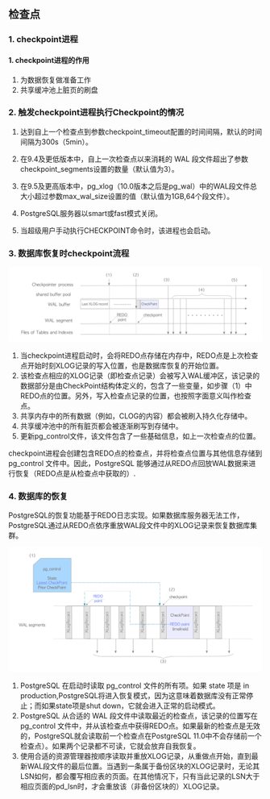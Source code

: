## 检查点

### 1. checkpoint进程

#### 1. checkpoint进程的作用

1. 为数据恢复做准备工作
2. 共享缓冲池上脏页的刷盘

### 2. 触发checkpoint进程执行Checkpoint的情况

1. 达到自上一个检查点到参数checkpoint_timeout配置的时间间隔，默认的时间间隔为300s（5min）。
2. 在9.4及更低版本中，自上一次检查点以来消耗的 WAL 段文件超出了参数checkpoint_segments设置的数量（默认值为3）。
3. 在9.5及更高版本中，pg_xlog（10.0版本之后是pg_wal）中的WAL段文件总大小超过参数max_wal_size设置的值（默认值为1GB,64个段文件）。
4. PostgreSQL服务器以smart或fast模式关闭。

5. 当超级用户手动执行CHECKPOINT命令时，该进程也会启动。

### 3. 数据库恢复时checkpoint流程

![Internal processing of PostgreSQL's checkpoint.](images/fig-9-13.png) 

1. 当checkpoint进程启动时，会将REDO点存储在内存中，REDO点是上次检查点开始时刻XLOG记录的写入位置，也是数据库恢复的开始位置。
2. 该检查点相应的XLOG记录（即检查点记录）会被写入WAL缓冲区，该记录的数据部分是由CheckPoint结构体定义的，包含了一些变量，如步骤（1）中REDO点的位置。另外，写入检查点记录的位置，也按照字面意义叫作检查点。
3. 共享内存中的所有数据（例如，CLOG的内容）都会被刷入持久化存储中。
4. 共享缓冲池中的所有脏页都会被逐渐刷写到存储中。
5. 更新pg_control文件，该文件包含了一些基础信息，如上一次检查点的位置。

checkpoint进程会创建包含REDO点的检查点，并将检查点位置与其他信息存储到 pg_control 文件中。因此，PostgreSQL 能够通过从REDO点回放WAL数据来进行恢复（REDO点是从检查点中获取的）.

### 4. 数据库的恢复

PostgreSQL的恢复功能基于REDO日志实现。如果数据库服务器无法工作，PostgreSQL通过从REDO点依序重放WAL段文件中的XLOG记录来恢复数据库集群。

 ![Details of the recovery process.](images/fig-9-14.png) 

1. PostgreSQL 在启动时读取 pg_control 文件的所有项。如果 state 项是 in production,PostgreSQL将进入恢复模式，因为这意味着数据库没有正常停止；而如果state项是shut down，它就会进入正常的启动模式。
2. PostgreSQL 从合适的 WAL 段文件中读取最近的检查点，该记录的位置写在pg_control 文件中，并从该检查点中获得REDO点。如果最新的检查点是无效的，PostgreSQL就会读取前一个检查点在PostgreSQL 11.0中不会存储前一个检查点）。如果两个记录都不可读，它就会放弃自我恢复。
3. 使用合适的资源管理器按顺序读取并重放XLOG记录，从重做点开始，直到最新WAL段文件的最后位置。当遇到一条属于备份区块的XLOG记录时，无论其LSN如何，都会覆写相应表的页面。在其他情况下，只有当此记录的LSN大于相应页面的pd_lsn时，才会重放该（非备份区块的）XLOG记录。